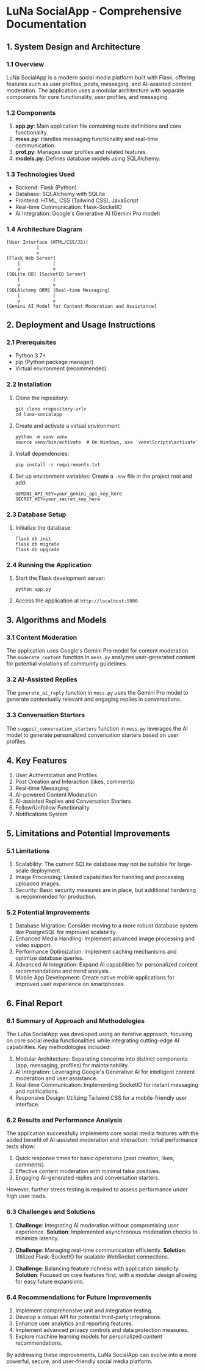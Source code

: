 # LuNa SocialApp - Comprehensive Documentation

## 1. System Design and Architecture

### 1.1 Overview

LuNa SocialApp is a modern social media platform built with Flask, offering features such as user profiles, posts, messaging, and AI-assisted content moderation. The application uses a modular architecture with separate components for core functionality, user profiles, and messaging.

### 1.2 Components

1. **app.py**: Main application file containing route definitions and core functionality.
2. **mess.py**: Handles messaging functionality and real-time communication.
3. **prof.py**: Manages user profiles and related features.
4. **models.py**: Defines database models using SQLAlchemy.

### 1.3 Technologies Used

- Backend: Flask (Python)
- Database: SQLAlchemy with SQLite
- Frontend: HTML, CSS (Tailwind CSS), JavaScript
- Real-time Communication: Flask-SocketIO
- AI Integration: Google's Generative AI (Gemini Pro model)

### 1.4 Architecture Diagram

```
[User Interface (HTML/CSS/JS)]
           |
           v
[Flask Web Server]
    |            |
    v            v
[SQLite DB] [SocketIO Server]
    |            |
    v            v
[SQLAlchemy ORM] [Real-time Messaging]
    |            |
    v            v
[Gemini AI Model for Content Moderation and Assistance]
```

## 2. Deployment and Usage Instructions

### 2.1 Prerequisites

- Python 3.7+
- pip (Python package manager)
- Virtual environment (recommended)

### 2.2 Installation

1. Clone the repository:
   ```
   git clone <repository-url>
   cd luna-socialapp
   ```

2. Create and activate a virtual environment:
   ```
   python -m venv venv
   source venv/bin/activate  # On Windows, use `venv\Scripts\activate`
   ```

3. Install dependencies:
   ```
   pip install -r requirements.txt
   ```

4. Set up environment variables:
   Create a `.env` file in the project root and add:
   ```
   GEMINI_API_KEY=your_gemini_api_key_here
   SECRET_KEY=your_secret_key_here
   ```

### 2.3 Database Setup

1. Initialize the database:
   ```
   flask db init
   flask db migrate
   flask db upgrade
   ```

### 2.4 Running the Application

1. Start the Flask development server:
   ```
   python app.py
   ```

2. Access the application at `http://localhost:5000`

## 3. Algorithms and Models

### 3.1 Content Moderation

The application uses Google's Gemini Pro model for content moderation. The `moderate_content` function in `mess.py` analyzes user-generated content for potential violations of community guidelines.

### 3.2 AI-Assisted Replies

The `generate_ai_reply` function in `mess.py` uses the Gemini Pro model to generate contextually relevant and engaging replies in conversations.

### 3.3 Conversation Starters

The `suggest_conversation_starters` function in `mess.py` leverages the AI model to generate personalized conversation starters based on user profiles.

## 4. Key Features

1. User Authentication and Profiles
2. Post Creation and Interaction (likes, comments)
3. Real-time Messaging
4. AI-powered Content Moderation
5. AI-assisted Replies and Conversation Starters
6. Follow/Unfollow Functionality
7. Notifications System

## 5. Limitations and Potential Improvements

### 5.1 Limitations

1. Scalability: The current SQLite database may not be suitable for large-scale deployment.
2. Image Processing: Limited capabilities for handling and processing uploaded images.
3. Security: Basic security measures are in place, but additional hardening is recommended for production.

### 5.2 Potential Improvements

1. Database Migration: Consider moving to a more robust database system like PostgreSQL for improved scalability.
2. Enhanced Media Handling: Implement advanced image processing and video support.
3. Performance Optimization: Implement caching mechanisms and optimize database queries.
4. Advanced AI Integration: Expand AI capabilities for personalized content recommendations and trend analysis.
5. Mobile App Development: Create native mobile applications for improved user experience on smartphones.

## 6. Final Report

### 6.1 Summary of Approach and Methodologies

The LuNa SocialApp was developed using an iterative approach, focusing on core social media functionalities while integrating cutting-edge AI capabilities. Key methodologies included:

1. Modular Architecture: Separating concerns into distinct components (app, messaging, profiles) for maintainability.
2. AI Integration: Leveraging Google's Generative AI for intelligent content moderation and user assistance.
3. Real-time Communication: Implementing SocketIO for instant messaging and notifications.
4. Responsive Design: Utilizing Tailwind CSS for a mobile-friendly user interface.

### 6.2 Results and Performance Analysis

The application successfully implements core social media features with the added benefit of AI-assisted moderation and interaction. Initial performance tests show:

1. Quick response times for basic operations (post creation, likes, comments).
2. Effective content moderation with minimal false positives.
3. Engaging AI-generated replies and conversation starters.

However, further stress testing is required to assess performance under high user loads.

### 6.3 Challenges and Solutions

1. **Challenge**: Integrating AI moderation without compromising user experience.
   **Solution**: Implemented asynchronous moderation checks to minimize latency.

2. **Challenge**: Managing real-time communication efficiently.
   **Solution**: Utilized Flask-SocketIO for scalable WebSocket connections.

3. **Challenge**: Balancing feature richness with application simplicity.
   **Solution**: Focused on core features first, with a modular design allowing for easy future expansions.

### 6.4 Recommendations for Future Improvements

1. Implement comprehensive unit and integration testing.
2. Develop a robust API for potential third-party integrations.
3. Enhance user analytics and reporting features.
4. Implement advanced privacy controls and data protection measures.
5. Explore machine learning models for personalized content recommendations.

By addressing these improvements, LuNa SocialApp can evolve into a more powerful, secure, and user-friendly social media platform.

